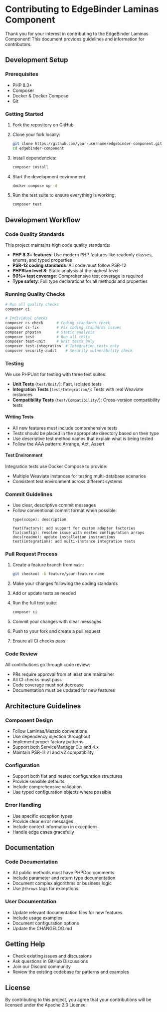 # Contributing to EdgeBinder Laminas Component

Thank you for your interest in contributing to the EdgeBinder Laminas Component! This document provides guidelines and information for contributors.

## Development Setup

### Prerequisites

- PHP 8.3+
- Composer
- Docker & Docker Compose
- Git

### Getting Started

1. Fork the repository on GitHub
2. Clone your fork locally:
   ```bash
   git clone https://github.com/your-username/edgebinder-component.git
   cd edgebinder-component
   ```

3. Install dependencies:
   ```bash
   composer install
   ```

4. Start the development environment:
   ```bash
   docker-compose up -d
   ```

5. Run the test suite to ensure everything is working:
   ```bash
   composer test
   ```

## Development Workflow

### Code Quality Standards

This project maintains high code quality standards:

- **PHP 8.3+ features**: Use modern PHP features like readonly classes, enums, and typed properties
- **PSR-12 coding standards**: All code must follow PSR-12
- **PHPStan level 8**: Static analysis at the highest level
- **90%+ test coverage**: Comprehensive test coverage is required
- **Type safety**: Full type declarations for all methods and properties

### Running Quality Checks

```bash
# Run all quality checks
composer ci

# Individual checks
composer cs-check      # Coding standards check
composer cs-fix        # Fix coding standards issues
composer phpstan       # Static analysis
composer test          # Run all tests
composer test-unit     # Unit tests only
composer test-integration  # Integration tests only
composer security-audit    # Security vulnerability check
```

### Testing

We use PHPUnit for testing with three test suites:

- **Unit Tests** (`test/Unit/`): Fast, isolated tests
- **Integration Tests** (`test/Integration/`): Tests with real Weaviate instances
- **Compatibility Tests** (`test/Compatibility/`): Cross-version compatibility tests

#### Writing Tests

- All new features must include comprehensive tests
- Tests should be placed in the appropriate directory based on their type
- Use descriptive test method names that explain what is being tested
- Follow the AAA pattern: Arrange, Act, Assert

#### Test Environment

Integration tests use Docker Compose to provide:
- Multiple Weaviate instances for testing multi-database scenarios
- Consistent test environment across different systems

### Commit Guidelines

- Use clear, descriptive commit messages
- Follow conventional commit format when possible:
  ```
  type(scope): description
  
  feat(factory): add support for custom adapter factories
  fix(config): resolve issue with nested configuration arrays
  docs(readme): update installation instructions
  test(integration): add multi-instance integration tests
  ```

### Pull Request Process

1. Create a feature branch from `main`:
   ```bash
   git checkout -b feature/your-feature-name
   ```

2. Make your changes following the coding standards

3. Add or update tests as needed

4. Run the full test suite:
   ```bash
   composer ci
   ```

5. Commit your changes with clear messages

6. Push to your fork and create a pull request

7. Ensure all CI checks pass

### Code Review

All contributions go through code review:

- PRs require approval from at least one maintainer
- All CI checks must pass
- Code coverage must not decrease
- Documentation must be updated for new features

## Architecture Guidelines

### Component Design

- Follow Laminas/Mezzio conventions
- Use dependency injection throughout
- Implement proper factory patterns
- Support both ServiceManager 3.x and 4.x
- Maintain PSR-11 v1 and v2 compatibility

### Configuration

- Support both flat and nested configuration structures
- Provide sensible defaults
- Include comprehensive validation
- Use typed configuration objects where possible

### Error Handling

- Use specific exception types
- Provide clear error messages
- Include context information in exceptions
- Handle edge cases gracefully

## Documentation

### Code Documentation

- All public methods must have PHPDoc comments
- Include parameter and return type documentation
- Document complex algorithms or business logic
- Use `@throws` tags for exceptions

### User Documentation

- Update relevant documentation files for new features
- Include usage examples
- Document configuration options
- Update the CHANGELOG.md

## Getting Help

- Check existing issues and discussions
- Ask questions in GitHub Discussions
- Join our Discord community
- Review the existing codebase for patterns and examples

## License

By contributing to this project, you agree that your contributions will be licensed under the Apache 2.0 License.
